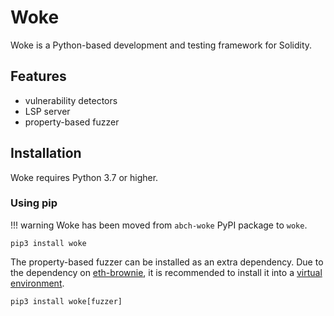 # Woke

Woke is a Python-based development and testing framework for Solidity.

## Features
- vulnerability detectors
- LSP server
- property-based fuzzer

## Installation
Woke requires Python 3.7 or higher.

### Using pip

!!! warning
    Woke has been moved from `abch-woke` PyPI package to `woke`.

```shell
pip3 install woke
```

The property-based fuzzer can be installed as an extra dependency. Due to the dependency on [eth-brownie](https://eth-brownie.readthedocs.io), it is recommended to install it into a [virtual environment](https://docs.python.org/3/library/venv.html).

```shell
pip3 install woke[fuzzer]
```
